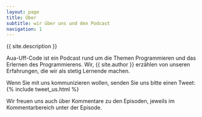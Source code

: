 ```yaml
---
layout: page
title: Über
subtitle: wir über uns und den Podcast
navigation: 1
---
```

{{ site.description }}

Aua-Uff-Code ist ein Podcast rund um die Themen Programmieren und das Erlernen des Programmierens.
Wir, {{ site.author }} erzählen von unseren Erfahrungen, die wir als stetig Lernende machen.

Wenn Sie mit uns kommunizieren wollen, senden Sie uns bitte einen Tweet: {% include tweet_us.html %}

Wir freuen uns auch über Kommentare zu den Episoden, jeweils im Kommentarbereich unter der Episode.
